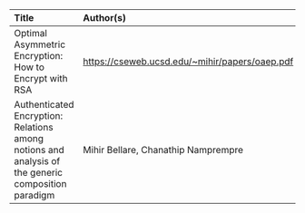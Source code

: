 | Title | Author(s) | Link |
| :-----| :----- | :-----|
|Optimal Asymmetric Encryption: How to Encrypt with RSA |https://cseweb.ucsd.edu/~mihir/papers/oaep.pdf|
|Authenticated Encryption: Relations among notions and analysis of the generic composition paradigm | Mihir Bellare, Chanathip Namprempre|https://eprint.iacr.org/2000/025.pdf|
